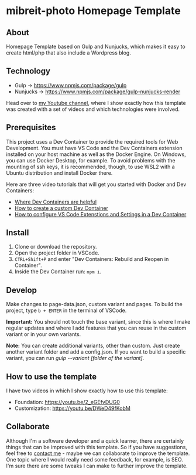 # mibreit-photo Homepage Template

## About

Homepage Template based on Gulp and Nunjucks, which makes it easy to create html/php that also include a Wordpress blog.

## Technology

- Gulp -> https://www.npmjs.com/package/gulp
- Nunjucks -> https://www.npmjs.com/package/gulp-nunjucks-render

Head over to [my Youtube channel](https://www.youtube.com/playlist?list=PL_wra5HCV9SlMXNY8PSbht5fbTmAtCccI), where I show exactly how this template was created with a set of videos and which technologies were involved.

## Prerequisites

This project uses a Dev Container to provide the required tools for Web Development. You must have VS Code and the Dev Containers extension installed on your host machine as well as the Docker Engine. On Windows, you can use Docker Desktop, for example. To avoid problems with the mounting of ssh keys, it is recommended, though, to use WSL2 with a Ubuntu distribution and install Docker there.

Here are three video tutorials that will get you started with Docker and Dev Containers:

- [Where Dev Containers are helpful](https://youtu.be/9F-jbT-pHkg?si=yW4RThXZNC0SMIyl)
- [How to create a custom Dev Container](https://youtu.be/7P0pTECkiN8?si=51YPKbUzL7OlAs80)
- [How to configure VS Code Extenstions and Settings in a Dev Container](https://youtu.be/W84R1CxtF0c?si=YBhBRzKk1lgCKEyz)

## Install

1. Clone or download the repository.
2. Open the project folder in VSCode.
3. `CTRL+Shift+P` and enter "Dev Containers: Rebuild and Reopen in Container".
4. Inside the Dev Container run: `npm i`.

## Develop

Make changes to page-data.json, custom variant and pages. To build the project, type ``b + ENTER`` in the terminal of VSCode.

**Important:** You should not touch the base variant, since this is where I make regular updates and where I add features that you can reuse in the custom variant or in your own variants.

**Note:** You can create additional variants, other than custom. Just create another variant folder and add a config.json. If you want to build a specific variant, you can run _gulp --variant [folder of the variant]_. 

## How to use the template

I have two videos in which I show exactly how to use this template:

- Foundation: https://youtu.be/2_eGEfvDUG0
- Customization: https://youtu.be/DWeD49fKobM

## Collaborate

Although I'm a software developer and a quick learner, there are certainly things that can be improved with this template. So if you have suggestions, feel free to [contact me](https://www.mibreit-photo.com/contact.html?subject=Homepage%20Template%20Github) - maybe we can collaborate to improve the template. One topic where I would really need some feedback, for example, is SEO. I'm sure there are some tweaks I can make to further improve the template.
